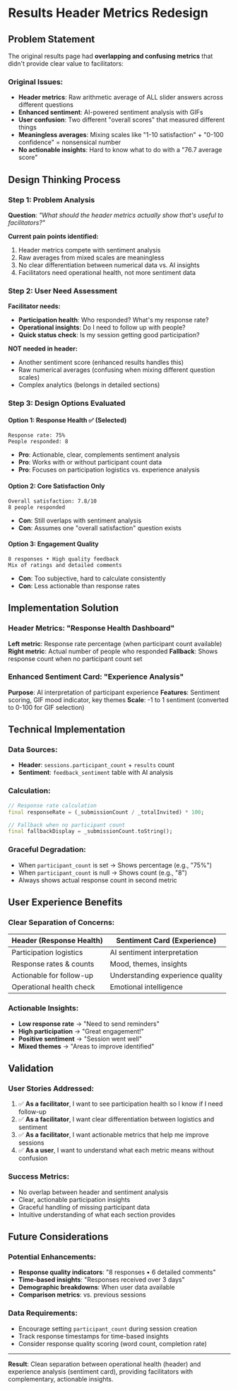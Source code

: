 # Results Header Metrics Redesign

## Problem Statement

The original results page had **overlapping and confusing metrics** that didn't provide clear value to facilitators:

### Original Issues:
- **Header metrics**: Raw arithmetic average of ALL slider answers across different questions
- **Enhanced sentiment**: AI-powered sentiment analysis with GIFs  
- **User confusion**: Two different "overall scores" that measured different things
- **Meaningless averages**: Mixing scales like "1-10 satisfaction" + "0-100 confidence" = nonsensical number
- **No actionable insights**: Hard to know what to do with a "76.7 average score"

## Design Thinking Process

### Step 1: Problem Analysis
**Question**: *"What should the header metrics actually show that's useful to facilitators?"*

**Current pain points identified:**
1. Header metrics compete with sentiment analysis
2. Raw averages from mixed scales are meaningless
3. No clear differentiation between numerical data vs. AI insights
4. Facilitators need operational health, not more sentiment data

### Step 2: User Need Assessment  
**Facilitator needs:**
- **Participation health**: Who responded? What's my response rate?
- **Operational insights**: Do I need to follow up with people?
- **Quick status check**: Is my session getting good participation?

**NOT needed in header:**
- Another sentiment score (enhanced results handles this)
- Raw numerical averages (confusing when mixing different question scales)
- Complex analytics (belongs in detailed sections)

### Step 3: Design Options Evaluated

#### Option 1: **Response Health** ✅ (Selected)
```
Response rate: 75%
People responded: 8
```
- **Pro**: Actionable, clear, complements sentiment analysis
- **Pro**: Works with or without participant count data
- **Pro**: Focuses on participation logistics vs. experience analysis

#### Option 2: **Core Satisfaction Only**
```
Overall satisfaction: 7.8/10
8 people responded
```
- **Con**: Still overlaps with sentiment analysis
- **Con**: Assumes one "overall satisfaction" question exists

#### Option 3: **Engagement Quality**
```
8 responses • High quality feedback
Mix of ratings and detailed comments
```
- **Con**: Too subjective, hard to calculate consistently
- **Con**: Less actionable than response rates

## Implementation Solution

### Header Metrics: "Response Health Dashboard"
**Left metric**: Response rate percentage (when participant count available)
**Right metric**: Actual number of people who responded
**Fallback**: Shows response count when no participant count set

### Enhanced Sentiment Card: "Experience Analysis"  
**Purpose**: AI interpretation of participant experience
**Features**: Sentiment scoring, GIF mood indicator, key themes
**Scale**: -1 to 1 sentiment (converted to 0-100 for GIF selection)

## Technical Implementation

### Data Sources:
- **Header**: `sessions.participant_count` + `results` count
- **Sentiment**: `feedback_sentiment` table with AI analysis

### Calculation:
```dart
// Response rate calculation
final responseRate = (_submissionCount / _totalInvited) * 100;

// Fallback when no participant count
final fallbackDisplay = _submissionCount.toString();
```

### Graceful Degradation:
- When `participant_count` is set → Shows percentage (e.g., "75%")
- When `participant_count` is null → Shows count (e.g., "8")
- Always shows actual response count in second metric

## User Experience Benefits

### Clear Separation of Concerns:
| Header (Response Health) | Sentiment Card (Experience) |
|-------------------------|---------------------------|
| Participation logistics | AI sentiment interpretation |
| Response rates & counts | Mood, themes, insights |
| Actionable for follow-up | Understanding experience quality |
| Operational health check | Emotional intelligence |

### Actionable Insights:
- **Low response rate** → "Need to send reminders"  
- **High participation** → "Great engagement!"
- **Positive sentiment** → "Session went well"
- **Mixed themes** → "Areas to improve identified"

## Validation

### User Stories Addressed:
1. ✅ **As a facilitator**, I want to see participation health so I know if I need follow-up
2. ✅ **As a facilitator**, I want clear differentiation between logistics and sentiment
3. ✅ **As a facilitator**, I want actionable metrics that help me improve sessions
4. ✅ **As a user**, I want to understand what each metric means without confusion

### Success Metrics:
- No overlap between header and sentiment analysis
- Clear, actionable participation insights  
- Graceful handling of missing participant data
- Intuitive understanding of what each section provides

## Future Considerations

### Potential Enhancements:
- **Response quality indicators**: "8 responses • 6 detailed comments"
- **Time-based insights**: "Responses received over 3 days"
- **Demographic breakdowns**: When user data available
- **Comparison metrics**: vs. previous sessions

### Data Requirements:
- Encourage setting `participant_count` during session creation
- Track response timestamps for time-based insights
- Consider response quality scoring (word count, completion rate)

---

**Result**: Clean separation between operational health (header) and experience analysis (sentiment card), providing facilitators with complementary, actionable insights.